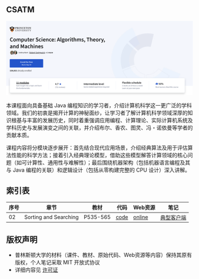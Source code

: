 ## CSATM

![image-20250914154317293](assets/image-20250914154317293.png)

本课程面向具备基础 Java 编程知识的学习者，介绍计算机科学这一更广泛的学科领域。我们的初衷是揭开计算的神秘面纱，让学习者了解计算机科学领域深厚的知识根基与丰富的发展历史，同时着重强调应用编程、计算理论、实际计算机系统及学科历史与发展演变之间的关联，并介绍布尔、香农、图灵、冯・诺依曼等学者的贡献本质。 

课程内容将分模块逐步展开：首先结合现代应用场景，介绍经典算法及用于评估算法性能的科学方法；接着引入经典理论模型，借助这些模型解答计算领域的核心问题（如可计算性、通用性与难解性）；最后围绕机器架构（包括机器语言编程及其与 Java 编程的关联）和逻辑设计（包括从零构建完整的 CPU 设计）深入讲解。



## 索引表

| 序号 | 章节                  | 教材     | 代码                                               | Web资源                                                      | 笔记                                                         |
| ---- | --------------------- | -------- | -------------------------------------------------- | ------------------------------------------------------------ | ------------------------------------------------------------ |
| 02   | Sorting and Searching | P535-565 | <a href="02 - Sorting and Searching/code">code</a> | <a href="https://introcs.cs.princeton.edu/java/42sort/">online</a> | <a href="02 - Sorting and Searching/notes/典型客户端程序.md">典型客户端</a> |



## 版权声明

- 普林斯顿大学的材料（课件、教材、原始代码、Web资源等内容）保持其原有版权，个人笔记采取 MIT 开放式协议
- 详细内容见 <a href="LICENSE">许可证</a>

